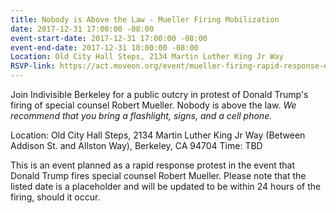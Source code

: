 ```yaml
---
title: Nobody is Above the Law - Mueller Firing Mobilization
date: 2017-12-31 17:00:00 -08:00
event-start-date: 2017-12-31 17:00:00 -08:00
event-end-date: 2017-12-31 18:00:00 -08:00
Location: Old City Hall Steps, 2134 Martin Luther King Jr Way
RSVP-link: https://act.moveon.org/event/mueller-firing-rapid-response-events/18715
---
```


Join Indivisible Berkeley for a public outcry in protest of Donald Trump's firing of special counsel Robert Mueller. Nobody is above the law. *We recommend that you bring a flashlight, signs, and a cell phone.*

Location: Old City Hall Steps, 2134 Martin Luther King Jr Way (Between Addison St. and Allston Way), Berkeley, CA 94704
Time: TBD

This is an event planned as a rapid response protest in the event that Donald Trump fires special counsel Robert Mueller. Please note that the listed date is a placeholder and will be updated to be within 24 hours of the firing, should it occur.


